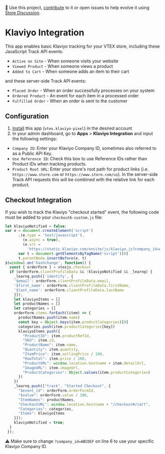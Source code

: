 📢 Use this project, [contribute](https://github.com/vtex-apps/klaviyo-pixel) to it or open issues to help evolve it using [Store Discussion](https://github.com/vtex-apps/store-discussion).

# Klaviyo Integration

This app enables basic Klaviyo tracking for your VTEX store, including these JavaScript Track API events:

- `Active on Site` - When someone visits your website
- `Viewed Product` - When someone views a product
- `Added to Cart` - When someone adds an item to their cart

and these server-side Track API events:

- `Placed Order` - When an order successfully processes on your system
- `Ordered Product` - An event for each item in a processed order
- `Fulfilled Order` - When an order is sent to the customer

## Configuration

1. [Install](https://vtex.io/docs/recipes/store/installing-an-app) this app (`vtex.klaviyo-pixel`) in the desired account
2. In your admin dashboard, go to **Apps** > **Klaviyo Integration** and input the following settings:

- `Company ID`: Enter your Klaviyo Company ID, sometimes also referred to as a Public API Key.
- `Use Reference ID`: Check this box to use Reference IDs rather than Product IDs when tracking products.
- `Product Root URL`: Enter your store's root path for product links (i.e. `https://www.store.com` or `https://www.store.com/us`). In the server-side Track API requests this will be combined with the relative link for each product.

## Checkout Integration

If you wish to track the Klaviyo "checkout started" event, the following code must be added to your `checkout6-custom.js` file:

```js
let klaviyoNotified = false;
var e = document.createElement('script')
      ;(e.type = 'text/javascript'),
        (e.async = true),
        (e.src =
          'https://static.klaviyo.com/onsite/js/klaviyo.js?company_id=ABCDEF')
      var t = document.getElementsByTagName('script')[0]
      t.parentNode.insertBefore(e, t)
$(window).on('hashchange', function() {
  const { orderForm } = vtexjs.checkout
  if (orderForm.clientProfileData && !klaviyoNotified && _learnq) {
    _learnq.push(['identify', {
    '$email': orderForm.clientProfileData.email,
    '$first_name': orderForm.clientProfileData.firstName,
    '$last_name': orderForm.clientProfileData.lastName 
    }]);
    let klaviyoItems = []
    let productNames = []
    let categories = []
    orderForm.items.forEach((item) => {
      productNames.push(item.name)
      const key = Object.keys(item.productCategories)[0]
      categories.push(item.productCategories[key])
      klaviyoItems.push({
        "ProductID": item.productRefId,
        "SKU": item.id,
        "ProductName": item.name,
        "Quantity": item.quantity,
        "ItemPrice": item.sellingPrice / 100,
        "RowTotal": item.price / 100,
        "ProductURL": window.location.hostname + item.detailUrl,
        "ImageURL": item.imageUrl,
        "ProductCategories": Object.values(item.productCategories)
      })
    })
    _learnq.push(["track", "Started Checkout", {
      "$event_id": orderForm.orderFormId,
      "$value": orderForm.value / 100,
      "ItemNames": productNames,
      "CheckoutURL": window.location.hostname + "/checkout#/cart",
      "Categories": categories,
      "Items": klaviyoItems
    }]);
    klaviyoNotified = true;
  }
 });
```
⚠️ Make sure to change `?company_id=ABCDEF` on line 6 to use your specific Klaviyo Company ID. 

